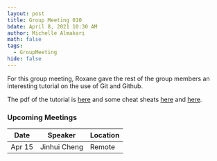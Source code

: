 ```yaml
---
layout: post
title: Group Meeting 010
bdate: April 8, 2021 10:30 AM
author: Michelle Almakari
math: false
tags:
  - GroupMeeting
hide: false
---
```

For this group meeting, Roxane gave the rest of the group members an interesting tutorial on the use of Git and Github.

The pdf of the tutorial is [here](https://www.dropbox.com/s/rww24cwallzleas/git_tutorial.pdf?dl=0) and some cheat sheats [here](https://www.dropbox.com/s/ijhvqwgzwkono9l/git_cheat_sheet_1.pdf?dl=0) and [here](https://www.dropbox.com/s/06yewryfdnx22v9/git_cheat_sheet_2.pdf?dl=0). 



### Upcoming Meetings

| Date           | Speaker              | Location |
| -------------- | -------------------- | -------- |
| Apr 15         | Jinhui Cheng         | Remote   |
